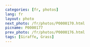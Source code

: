 ```yaml
---
categories: [fr, photos]
lang: fr
layout: photo
next_photo: /fr/photos/P0000170.html
picname: P0000177
prev_photo: /fr/photos/P0000176.html
tags: [Giraffe, Grass]
---
```

